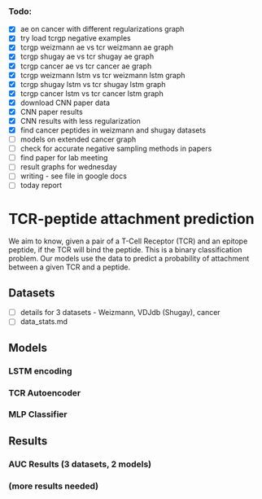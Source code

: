 
### Todo:
- [x] ae on cancer with different regularizations graph
- [x] try load tcrgp negative examples 
- [x] tcrgp weizmann ae vs tcr weizmann ae graph
- [x] tcrgp shugay ae vs tcr shugay ae graph
- [x] tcrgp cancer ae vs tcr cancer ae graph
- [x] tcrgp weizmann lstm vs tcr weizmann lstm graph
- [x] tcrgp shugay lstm vs tcr shugay lstm graph
- [x] tcrgp cancer lstm vs tcr cancer lstm graph
- [x] download CNN paper data
- [x] CNN paper results
- [x] CNN results with less regularization
- [x] find cancer peptides in weizmann and shugay datasets
- [ ] models on extended cancer graph
- [ ] check for accurate negative sampling methods in papers
- [ ] find paper for lab meeting
- [ ] result graphs for wednesday
- [ ] writing - see file in google docs
- [ ] today report

# TCR-peptide attachment prediction

We aim to know, given a pair of a T-Cell Receptor (TCR) and an epitope peptide,
if the TCR will bind the peptide. This is a binary classification problem.
Our models use the data to predict a probability of attachment between a given TCR and a peptide.

## Datasets

- [ ] details for 3 datasets - Weizmann, VDJdb (Shugay), cancer
- [ ] data_stats.md

## Models

### LSTM encoding
### TCR Autoencoder  
### MLP Classifier

## Results

###  AUC Results (3 datasets, 2 models)

### (more results needed)


